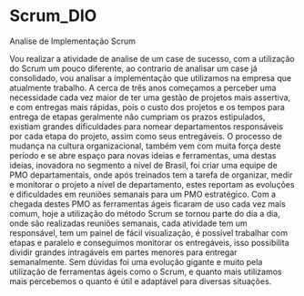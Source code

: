 # Scrum_DIO
Analise de Implementação Scrum

Vou realizar a atividade de analise de um case de sucesso, com a utilização do Scrum um pouco diferente, ao contrario de analisar um case já consolidado,
vou analisar a implementação que utilizamos na empresa que atualmente trabalho.
A cerca de três anos começamos a perceber uma necessidade cada vez maior de ter uma gestão de projetos mais assertiva, e com entregas mais rápidas, pois o custo dos projetos e os tempos para entrega de etapas geralmente não cumpriam os prazos estipulados, existiam grandes dificuldades para nomear departamentos responsáveis por cada etapa do projeto, assim como seus entregáveis. 
O processo de mudança na cultura organizacional, também vem com muita força deste período e se abre espaço para novas ideias e ferramentas, uma destas ideias, inovadora no segmento a nível de Brasil, foi criar uma equipe de PMO departamentais, onde após treinados tem a tarefa de organizar, medir e monitorar o projeto a nível de departamento, estes reportam as evoluções e dificuldades em reuniões semanais para um PMO estratégico.
 Com a chegada destes PMO as ferramentas ágeis ficaram de uso cada vez mais comum, hoje a utilização do método Scrum se tornou parte do dia a dia, onde são realizadas reuniões semanais, cada atividade tem um responsável, tem um painel de fácil visualização, é possível trabalhar com etapas e paralelo e conseguimos monitorar os entregáveis, isso possibilita dividir grandes intragáveis em partes menores para entregar semanalmente. 
Sem dúvidas foi uma evolução gigante e muito pela utilização de ferramentas ágeis como o Scrum, e quanto mais utilizamos mais percebemos o quanto é útil e adaptável para diversas situações.   
